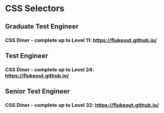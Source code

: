 # CSS Selectors

## Graduate Test Engineer

### CSS Diner - complete up to Level 11: https://flukeout.github.io/

## Test Engineer

### CSS Diner - complete up to Level 24: https://flukeout.github.io/

## Senior Test Engineer

### CSS Diner - complete up to Level 32: https://flukeout.github.io/
